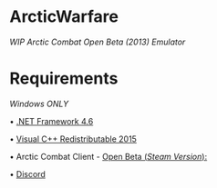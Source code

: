 # ArcticWarfare
_WIP Arctic Combat Open Beta (2013) Emulator_




# Requirements


*Windows ONLY*

• <a href="https://www.microsoft.com/en-US/download/details.aspx?id=48137">.NET Framework 4.6</a>

• <a href="https://www.microsoft.com/en-us/download/details.aspx?id=48145">Visual C++ Redistributable 2015</a>

• Arctic Combat Client - <a href="https://steamdb.info/app/212370/">Open Beta (*Steam Version*):</a>




• <a href="https://discord.gg/7CKEY9M">Discord</a>
